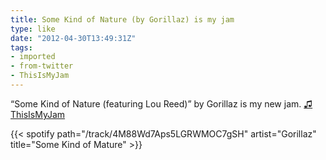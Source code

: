 ```yaml
---
title: Some Kind of Nature (by Gorillaz) is my jam
type: like
date: "2012-04-30T13:49:31Z"
tags:
- imported
- from-twitter
- ThisIsMyJam
---
```

“Some Kind of Nature \(featuring Lou Reed\)” by Gorillaz is my new jam. [♫](https://t.thisismyjam.com/jphastings/_1entcx5) [ThisIsMyJam](/tags/thisismyjam)

{{< spotify path="/track/4M88Wd7Aps5LGRWMOC7gSH" artist="Gorillaz" title="Some Kind of Mature" >}}
